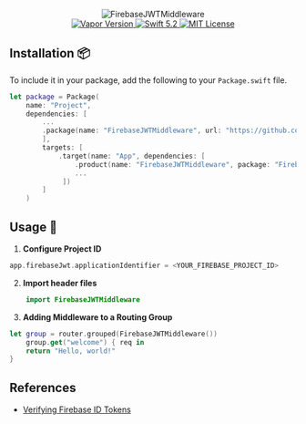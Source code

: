 <p align="center">
<img src="https://user-images.githubusercontent.com/789635/63635465-3d0f8500-c663-11e9-9ef2-15caa3477606.png" alt="FirebaseJWTMiddleware">
<br>
<a href="http://vapor.codes">
<img src="https://img.shields.io/badge/Vapor-4-F6CBCA.svg" alt="Vapor Version">
</a>
<a href="https://swift.org">
<img src="http://img.shields.io/badge/swift-5.2-brightgreen.svg" alt="Swift 5.2">
</a>
<a href="LICENSE">
<img src="http://img.shields.io/badge/license-MIT-brightgreen.svg" alt="MIT License">
</a>
</p>

## Installation 📦

To include it in your package, add the following to your `Package.swift` file.

```swift
let package = Package(
    name: "Project",
    dependencies: [
        ...
        .package(name: "FirebaseJWTMiddleware", url: "https://github.com/barisatamer/vapor-firebase-jwt-middleware.git", .branch("vapor4")),
        ],
        targets: [
            .target(name: "App", dependencies: [
                .product(name: "FirebaseJWTMiddleware", package: "FirebaseJWTMiddleware"),
                ... 
             ])
        ]
    )
```

## Usage 🚀
1. **Configure Project ID**
```swift
app.firebaseJwt.applicationIdentifier = <YOUR_FIREBASE_PROJECT_ID>
```
2. **Import header files**

```swift
    import FirebaseJWTMiddleware
```

3. **Adding Middleware to a Routing Group**
```Swift
let group = router.grouped(FirebaseJWTMiddleware())
    group.get("welcome") { req in
    return "Hello, world!"
}
```

## References
- [Verifying Firebase ID Tokens](https://firebase.google.com/docs/auth/admin/verify-id-tokens?authuser=1)


